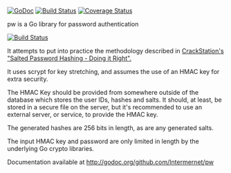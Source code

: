 [![GoDoc](https://godoc.org/github.com/Intermernet/pw?status.png)](https://godoc.org/github.com/Intermernet/pw) [![Build Status](https://drone.io/github.com/Intermernet/pw/status.png)](https://drone.io/github.com/Intermernet/pw/latest) [![Coverage Status](https://coveralls.io/repos/Intermernet/pw/badge.png?branch=master)](https://coveralls.io/r/Intermernet/pw?branch=master)

pw is a Go library for password authentication

[![Build Status](https://drone.io/github.com/Intermernet/pw/status.png)](https://drone.io/github.com/Intermernet/pw/latest)

It attempts to put into practice the methodology described in [CrackStation's "Salted Password
Hashing - Doing it Right".][1]

It uses scrypt for key stretching, and assumes the use of an HMAC key for extra security.

The HMAC Key should be provided from somewhere outside of the database which stores the user IDs,
hashes and salts. It should, at least, be stored in a secure file on the server, but it's 
recommended to use an external server, or service, to provide the HMAC key.

The generated hashes are 256 bits in length, as are any generated salts.

The input HMAC key and password are only limited in length by the underlying Go crypto libraries.

Documentation available at http://godoc.org/github.com/Intermernet/pw

[1]: http://crackstation.net/hashing-security.htm